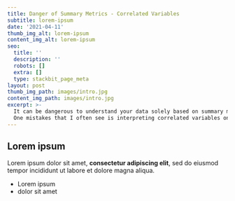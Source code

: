 ```yaml
---
title: Danger of Summary Metrics - Correlated Variables
subtitle: lorem-ipsum
date: '2021-04-11'
thumb_img_alt: lorem-ipsum
content_img_alt: lorem-ipsum
seo:
  title: ''
  description: ''
  robots: []
  extra: []
  type: stackbit_page_meta
layout: post
thumb_img_path: images/intro.jpg
content_img_path: images/intro.jpg
excerpt: >-
  It can be dangerous to understand your data solely based on summary metrics.
  One mistakes that I often see is interpreting correlated variables only with 
---
```

## Lorem ipsum

Lorem ipsum dolor sit amet, **consectetur adipiscing elit**, sed do eiusmod tempor incididunt ut labore et dolore magna aliqua.

- Lorem ipsum
- dolor sit amet